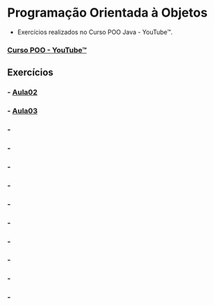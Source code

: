 # Programação Orientada à Objetos

* Exercícios realizados no Curso POO Java - YouTube™.
### [Curso POO - YouTube™](https://www.youtube.com/playlist?list=PLHz_AreHm4dkqe2aR0tQK74m8SFe-aGsY)

## Exercícios

### - [Aula02](https://github.com/claudiohpo/Fatec_ADS/blob/main/Programa%C3%A7%C3%A3o%20Orientada%20%C3%A0%20Objetos/Curso%20POO%20YT/Aula02)

### - [Aula03](https://github.com/claudiohpo/Fatec_ADS/blob/main/Programa%C3%A7%C3%A3o%20Orientada%20%C3%A0%20Objetos/Curso%20POO%20YT/Aula03/src)

### - [](https://github.com/claudiohpo/Fatec_ADS/blob/main/Programa%C3%A7%C3%A3o%20Orientada%20%C3%A0%20Objetos/Curso%20POO%20YT/)

### - [](https://github.com/claudiohpo/Fatec_ADS/blob/main/Programa%C3%A7%C3%A3o%20Orientada%20%C3%A0%20Objetos/Curso%20POO%20YT/)

### - [](https://github.com/claudiohpo/Fatec_ADS/tree/main/Programa%C3%A7%C3%A3o%20Orientada%20%C3%A0%20Objetos/Curso%20POO%20YT/)

### - [](https://github.com/claudiohpo/Fatec_ADS/tree/main/Programa%C3%A7%C3%A3o%20Orientada%20%C3%A0%20Objetos/Curso%20POO%20YT/)

### - [](https://github.com/claudiohpo/Fatec_ADS/tree/main/Programa%C3%A7%C3%A3o%20Orientada%20%C3%A0%20Objetos/Curso%20POO%20YT/)

### - [](https://github.com/claudiohpo/Fatec_ADS/tree/main/Programa%C3%A7%C3%A3o%20Orientada%20%C3%A0%20Objetos/Curso%20POO%20YT/)

### - [](https://github.com/claudiohpo/Fatec_ADS/tree/main/Programa%C3%A7%C3%A3o%20Orientada%20%C3%A0%20Objetos/Curso%20POO%20YT/)

### - [](https://github.com/claudiohpo/Fatec_ADS/tree/main/Programa%C3%A7%C3%A3o%20Orientada%20%C3%A0%20Objetos/Curso%20POO%20YT/)

### - [](https://github.com/claudiohpo/Fatec_ADS/tree/main/Programa%C3%A7%C3%A3o%20Orientada%20%C3%A0%20Objetos/Curso%20POO%20YT/)

### - [](https://github.com/claudiohpo/Fatec_ADS/tree/main/Programa%C3%A7%C3%A3o%20Orientada%20%C3%A0%20Objetos/Curso%20POO%20YT/)